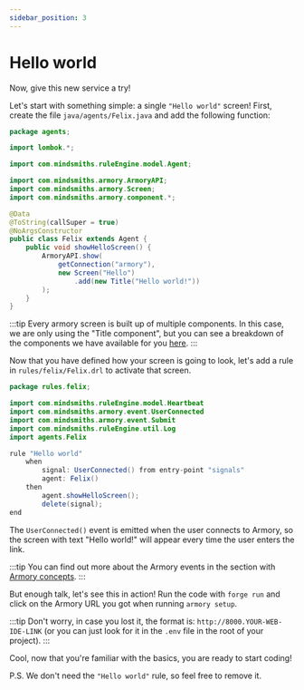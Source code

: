 ```yaml
---
sidebar_position: 3
---
```


# Hello world

Now, give this new service a try! 

Let's start with something simple: a single ```"Hello world"``` screen!
First, create the file ```java/agents/Felix.java``` and add the following function:

```java title="java/agents/Felix.java"
package agents;

import lombok.*;

import com.mindsmiths.ruleEngine.model.Agent;

import com.mindsmiths.armory.ArmoryAPI;
import com.mindsmiths.armory.Screen;
import com.mindsmiths.armory.component.*;

@Data
@ToString(callSuper = true)
@NoArgsConstructor
public class Felix extends Agent {
    public void showHelloScreen() {
        ArmoryAPI.show(
            getConnection("armory"),
            new Screen("Hello")
                .add(new Title("Hello world!"))
        );
    }
}
```
:::tip
Every armory screen is built up of multiple components. In this case, we are only using the "Title component", but you can see a breakdown of the components we have available for you [here](/docs/integrations/web).
:::

Now that you have defined how your screen is going to look, let's add a rule in ```rules/felix/Felix.drl``` to activate that screen.

```java title="rules/felix/Felix.drl"
package rules.felix;

import com.mindsmiths.ruleEngine.model.Heartbeat
import com.mindsmiths.armory.event.UserConnected
import com.mindsmiths.armory.event.Submit
import com.mindsmiths.ruleEngine.util.Log
import agents.Felix

rule "Hello world"
    when
        signal: UserConnected() from entry-point "signals"
        agent: Felix()
    then
        agent.showHelloScreen();
        delete(signal);
end
```

The `UserConnected()` event is emitted when the user connects to Armory, so the screen with text "Hello world!" will appear every time the user enters the link. 

:::tip
You can find out more about the Armory events in the section with [Armory concepts](/docs/integrations/web).
:::

But enough talk, let's see this in action! Run the code with `forge run` and click on the Armory URL you got when running `armory setup`.

:::tip
Don't worry, in case you lost it, the format is: `http://8000.YOUR-WEB-IDE-LINK` (or you can just look for it in the `.env` file in the root of your project).
:::

Cool, now that you're familiar with the basics, you are ready to start coding!

P.S. We don't need the `"Hello world"` rule, so feel free to remove it.